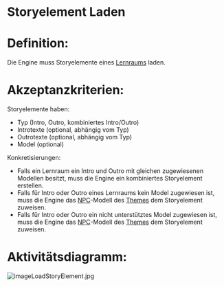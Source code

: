 # Storyelement Laden


# Definition:

Die Engine muss Storyelemente eines [Lernraums](Lernraum-GE.md) laden.


# Akzeptanzkriterien:

Storyelemente haben:

- Typ (Intro, Outro, kombiniertes Intro/Outro)
- Introtexte (optional, abhängig vom Typ)
- Outrotexte (optional, abhängig vom Typ)
- Model (optional)

Konkretisierungen:

- Falls ein Lernraum ein Intro und Outro mit gleichen zugewiesenen Modellen besitzt, muss die Engine ein kombiniertes Storyelement erstellen.
- Falls für Intro oder Outro eines Lernraums kein Model zugewiesen ist, muss die Engine das [NPC](NPC-GE.md)-Modell des [Themes](Theme-GE.md) dem Storyelement zuweisen.
- Falls für Intro oder Outro ein nicht unterstütztes Model zugewiesen ist, muss die Engine das [NPC](NPC-GE.md)-Modell des [Themes](Theme-GE.md) dem Storyelement zuweisen.


# Aktivitätsdiagramm:

![imageLoadStoryElement.jpg](imageEngineLoadStoryElement.jpg)
